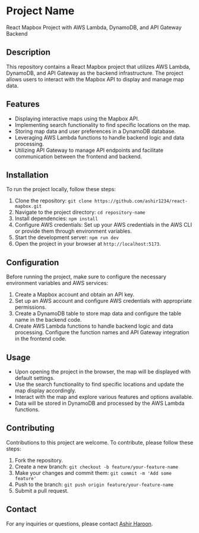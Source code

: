 # Project Name

React Mapbox Project with AWS Lambda, DynamoDB, and API Gateway Backend

## Description

This repository contains a React Mapbox project that utilizes AWS Lambda, DynamoDB, and API Gateway as the backend infrastructure. The project allows users to interact with the Mapbox API to display and manage map data.

## Features

- Displaying interactive maps using the Mapbox API.
- Implementing search functionality to find specific locations on the map.
- Storing map data and user preferences in a DynamoDB database.
- Leveraging AWS Lambda functions to handle backend logic and data processing.
- Utilizing API Gateway to manage API endpoints and facilitate communication between the frontend and backend.

## Installation

To run the project locally, follow these steps:

1. Clone the repository: `git clone https://github.com/ashir1234/react-mapbox.git`
2. Navigate to the project directory: `cd repository-name`
3. Install dependencies: `npm install`
4. Configure AWS credentials: Set up your AWS credentials in the AWS CLI or provide them through environment variables.
5. Start the development server: `npm run dev`
6. Open the project in your browser at `http://localhost:5173`.

## Configuration

Before running the project, make sure to configure the necessary environment variables and AWS services:

1. Create a Mapbox account and obtain an API key.
2. Set up an AWS account and configure AWS credentials with appropriate permissions.
3. Create a DynamoDB table to store map data and configure the table name in the backend code.
4. Create AWS Lambda functions to handle backend logic and data processing. Configure the function names and API Gateway integration in the frontend code.

## Usage

- Upon opening the project in the browser, the map will be displayed with default settings.
- Use the search functionality to find specific locations and update the map display accordingly.
- Interact with the map and explore various features and options available.
- Data will be stored in DynamoDB and processed by the AWS Lambda functions.

## Contributing

Contributions to this project are welcome. To contribute, please follow these steps:

1. Fork the repository.
2. Create a new branch: `git checkout -b feature/your-feature-name`
3. Make your changes and commit them: `git commit -m 'Add some feature'`
4. Push to the branch: `git push origin feature/your-feature-name`
5. Submit a pull request.


## Contact

For any inquiries or questions, please contact [Ashir Haroon](mailto:ashirharoon15@gmail.com).
